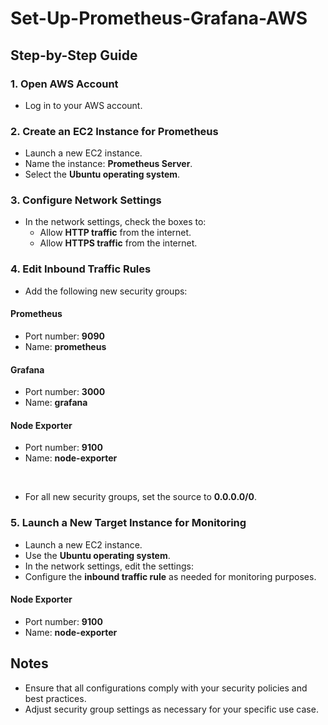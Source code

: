 # Set-Up-Prometheus-Grafana-AWS


## Step-by-Step Guide

### 1. Open AWS Account
- Log in to your AWS account.

### 2. Create an EC2 Instance for Prometheus
- Launch a new EC2 instance.
- Name the instance: **Prometheus Server**.
- Select the **Ubuntu operating system**.

### 3. Configure Network Settings
- In the network settings, check the boxes to:
  - Allow **HTTP traffic** from the internet.
  - Allow **HTTPS traffic** from the internet.

### 4. Edit Inbound Traffic Rules
- Add the following new security groups:

#### Prometheus
- Port number: **9090**
- Name: **prometheus**

#### Grafana
- Port number: **3000**
- Name: **grafana**

#### Node Exporter
- Port number: **9100**
- Name: **node-exporter**
<br>

- For all new security groups, set the source to **0.0.0.0/0**.

### 5. Launch a New Target Instance for Monitoring
- Launch a new EC2 instance.
- Use the **Ubuntu operating system**.
- In the network settings, edit the settings:
- Configure the **inbound traffic rule** as needed for monitoring purposes.
 #### Node Exporter
- Port number: **9100**
- Name: **node-exporter**

## Notes
- Ensure that all configurations comply with your security policies and best practices.
- Adjust security group settings as necessary for your specific use case.

